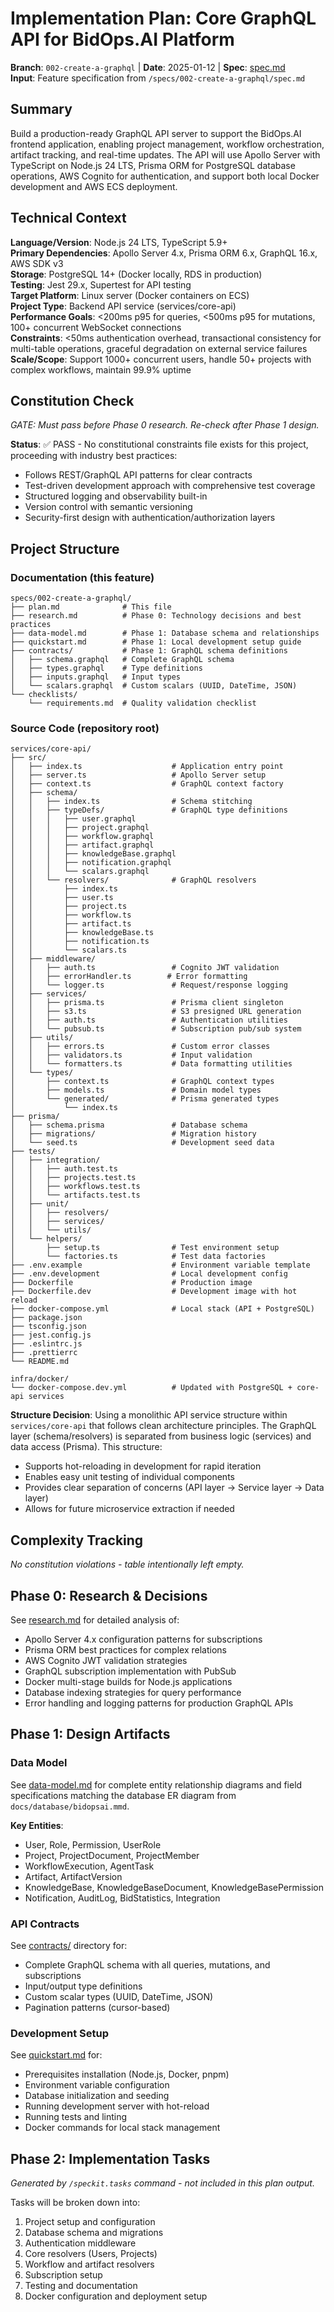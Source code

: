 # Implementation Plan: Core GraphQL API for BidOps.AI Platform

**Branch**: `002-create-a-graphql` | **Date**: 2025-01-12 | **Spec**: [spec.md](./spec.md)  
**Input**: Feature specification from `/specs/002-create-a-graphql/spec.md`

## Summary

Build a production-ready GraphQL API server to support the BidOps.AI frontend application, enabling project management, workflow orchestration, artifact tracking, and real-time updates. The API will use Apollo Server with TypeScript on Node.js 24 LTS, Prisma ORM for PostgreSQL database operations, AWS Cognito for authentication, and support both local Docker development and AWS ECS deployment.

## Technical Context

**Language/Version**: Node.js 24 LTS, TypeScript 5.9+  
**Primary Dependencies**: Apollo Server 4.x, Prisma ORM 6.x, GraphQL 16.x, AWS SDK v3  
**Storage**: PostgreSQL 14+ (Docker locally, RDS in production)  
**Testing**: Jest 29.x, Supertest for API testing  
**Target Platform**: Linux server (Docker containers on ECS)  
**Project Type**: Backend API service (services/core-api)  
**Performance Goals**: <200ms p95 for queries, <500ms p95 for mutations, 100+ concurrent WebSocket connections  
**Constraints**: <50ms authentication overhead, transactional consistency for multi-table operations, graceful degradation on external service failures  
**Scale/Scope**: Support 1000+ concurrent users, handle 50+ projects with complex workflows, maintain 99.9% uptime

## Constitution Check

*GATE: Must pass before Phase 0 research. Re-check after Phase 1 design.*

**Status**: ✅ PASS - No constitutional constraints file exists for this project, proceeding with industry best practices:
- Follows REST/GraphQL API patterns for clear contracts
- Test-driven development approach with comprehensive test coverage
- Structured logging and observability built-in
- Version control with semantic versioning
- Security-first design with authentication/authorization layers

## Project Structure

### Documentation (this feature)

```
specs/002-create-a-graphql/
├── plan.md              # This file
├── research.md          # Phase 0: Technology decisions and best practices
├── data-model.md        # Phase 1: Database schema and relationships
├── quickstart.md        # Phase 1: Local development setup guide
├── contracts/           # Phase 1: GraphQL schema definitions
│   ├── schema.graphql   # Complete GraphQL schema
│   ├── types.graphql    # Type definitions
│   ├── inputs.graphql   # Input types
│   └── scalars.graphql  # Custom scalars (UUID, DateTime, JSON)
└── checklists/
    └── requirements.md  # Quality validation checklist
```

### Source Code (repository root)

```
services/core-api/
├── src/
│   ├── index.ts                    # Application entry point
│   ├── server.ts                   # Apollo Server setup
│   ├── context.ts                  # GraphQL context factory
│   ├── schema/
│   │   ├── index.ts                # Schema stitching
│   │   ├── typeDefs/               # GraphQL type definitions
│   │   │   ├── user.graphql
│   │   │   ├── project.graphql
│   │   │   ├── workflow.graphql
│   │   │   ├── artifact.graphql
│   │   │   ├── knowledgeBase.graphql
│   │   │   ├── notification.graphql
│   │   │   └── scalars.graphql
│   │   └── resolvers/              # GraphQL resolvers
│   │       ├── index.ts
│   │       ├── user.ts
│   │       ├── project.ts
│   │       ├── workflow.ts
│   │       ├── artifact.ts
│   │       ├── knowledgeBase.ts
│   │       ├── notification.ts
│   │       └── scalars.ts
│   ├── middleware/
│   │   ├── auth.ts                 # Cognito JWT validation
│   │   ├── errorHandler.ts        # Error formatting
│   │   └── logger.ts               # Request/response logging
│   ├── services/
│   │   ├── prisma.ts               # Prisma client singleton
│   │   ├── s3.ts                   # S3 presigned URL generation
│   │   ├── auth.ts                 # Authentication utilities
│   │   └── pubsub.ts               # Subscription pub/sub system
│   ├── utils/
│   │   ├── errors.ts               # Custom error classes
│   │   ├── validators.ts           # Input validation
│   │   └── formatters.ts           # Data formatting utilities
│   └── types/
│       ├── context.ts              # GraphQL context types
│       ├── models.ts               # Domain model types
│       └── generated/              # Prisma generated types
│           └── index.ts
├── prisma/
│   ├── schema.prisma               # Database schema
│   ├── migrations/                 # Migration history
│   └── seed.ts                     # Development seed data
├── tests/
│   ├── integration/
│   │   ├── auth.test.ts
│   │   ├── projects.test.ts
│   │   ├── workflows.test.ts
│   │   └── artifacts.test.ts
│   ├── unit/
│   │   ├── resolvers/
│   │   ├── services/
│   │   └── utils/
│   └── helpers/
│       ├── setup.ts                # Test environment setup
│       └── factories.ts            # Test data factories
├── .env.example                    # Environment variable template
├── .env.development                # Local development config
├── Dockerfile                      # Production image
├── Dockerfile.dev                  # Development image with hot reload
├── docker-compose.yml              # Local stack (API + PostgreSQL)
├── package.json
├── tsconfig.json
├── jest.config.js
├── .eslintrc.js
├── .prettierrc
└── README.md

infra/docker/
└── docker-compose.dev.yml          # Updated with PostgreSQL + core-api services
```

**Structure Decision**: Using a monolithic API service structure within `services/core-api` that follows clean architecture principles. The GraphQL layer (schema/resolvers) is separated from business logic (services) and data access (Prisma). This structure:
- Supports hot-reloading in development for rapid iteration
- Enables easy unit testing of individual components
- Provides clear separation of concerns (API layer → Service layer → Data layer)
- Allows for future microservice extraction if needed

## Complexity Tracking

*No constitution violations - table intentionally left empty.*

## Phase 0: Research & Decisions

See [research.md](./research.md) for detailed analysis of:
- Apollo Server 4.x configuration patterns for subscriptions
- Prisma ORM best practices for complex relations
- AWS Cognito JWT validation strategies
- GraphQL subscription implementation with PubSub
- Docker multi-stage builds for Node.js applications
- Database indexing strategies for query performance
- Error handling and logging patterns for production GraphQL APIs

## Phase 1: Design Artifacts

### Data Model

See [data-model.md](./data-model.md) for complete entity relationship diagrams and field specifications matching the database ER diagram from `docs/database/bidopsai.mmd`.

**Key Entities**:
- User, Role, Permission, UserRole
- Project, ProjectDocument, ProjectMember
- WorkflowExecution, AgentTask
- Artifact, ArtifactVersion
- KnowledgeBase, KnowledgeBaseDocument, KnowledgeBasePermission
- Notification, AuditLog, BidStatistics, Integration

### API Contracts

See [contracts/](./contracts/) directory for:
- Complete GraphQL schema with all queries, mutations, and subscriptions
- Input/output type definitions
- Custom scalar types (UUID, DateTime, JSON)
- Pagination patterns (cursor-based)

### Development Setup

See [quickstart.md](./quickstart.md) for:
- Prerequisites installation (Node.js, Docker, pnpm)
- Environment variable configuration
- Database initialization and seeding
- Running development server with hot-reload
- Running tests and linting
- Docker commands for local stack management

## Phase 2: Implementation Tasks

*Generated by `/speckit.tasks` command - not included in this plan output.*

Tasks will be broken down into:
1. Project setup and configuration
2. Database schema and migrations
3. Authentication middleware
4. Core resolvers (Users, Projects)
5. Workflow and artifact resolvers
6. Subscription setup
7. Testing and documentation
8. Docker configuration and deployment setup
